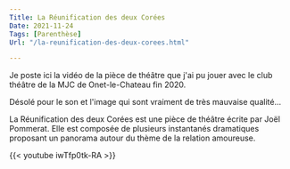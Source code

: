 ```yaml
---
Title: La Réunification des deux Corées
Date: 2021-11-24
Tags: [Parenthèse]
Url: "/la-reunification-des-deux-corees.html"

---
```


Je poste ici la vidéo de la pièce de théâtre que j'ai pu jouer avec le club théâtre de la MJC de Onet-le-Chateau fin 2020.

Désolé pour le son et l'image qui sont vraiment de très mauvaise qualité...

La Réunification des deux Corées est une pièce de théâtre écrite par Joël Pommerat.
Elle est composée de plusieurs instantanés dramatiques proposant un panorama autour du thème de la relation amoureuse.


{{< youtube iwTfp0tk-RA >}}
